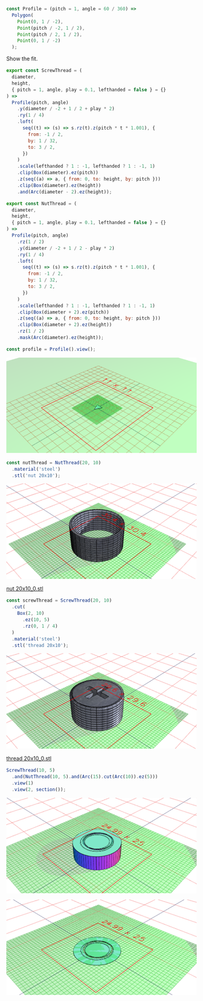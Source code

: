 ```JavaScript
const Profile = (pitch = 1, angle = 60 / 360) =>
  Polygon(
    Point(0, 1 / -2),
    Point(pitch / -2, 1 / 2),
    Point(pitch / 2, 1 / 2),
    Point(0, 1 / -2)
  );
```

Show the fit.

```JavaScript
export const ScrewThread = (
  diameter,
  height,
  { pitch = 1, angle, play = 0.1, lefthanded = false } = {}
) =>
  Profile(pitch, angle)
    .y(diameter / -2 + 1 / 2 + play * 2)
    .ry(1 / 4)
    .loft(
      seq((t) => (s) => s.rz(t).z(pitch * t * 1.001), {
        from: -1 / 2,
        by: 1 / 32,
        to: 3 / 2,
      })
    )
    .scale(lefthanded ? 1 : -1, lefthanded ? 1 : -1, 1)
    .clip(Box(diameter).ez(pitch))
    .z(seq((a) => a, { from: 0, to: height, by: pitch }))
    .clip(Box(diameter).ez(height))
    .and(Arc(diameter - 2).ez(height));
```

```JavaScript
export const NutThread = (
  diameter,
  height,
  { pitch = 1, angle, play = 0.1, lefthanded = false } = {}
) =>
  Profile(pitch, angle)
    .rz(1 / 2)
    .y(diameter / -2 + 1 / 2 - play * 2)
    .ry(1 / 4)
    .loft(
      seq((t) => (s) => s.rz(t).z(pitch * t * 1.001), {
        from: -1 / 2,
        by: 1 / 32,
        to: 3 / 2,
      })
    )
    .scale(lefthanded ? 1 : -1, lefthanded ? 1 : -1, 1)
    .clip(Box(diameter + 2).ez(pitch))
    .z(seq((a) => a, { from: 0, to: height, by: pitch }))
    .clip(Box(diameter + 2).ez(height))
    .rz(1 / 2)
    .mask(Arc(diameter).ez(height));
```

```JavaScript
const profile = Profile().view();
```

![Image](bolt.md.0.png)

```JavaScript
const nutThread = NutThread(20, 10)
  .material('steel')
  .stl('nut 20x10');
```

![Image](bolt.md.1.png)

[nut 20x10_0.stl](bolt.nut%2020x10_0.stl)

```JavaScript
const screwThread = ScrewThread(20, 10)
  .cut(
    Box(2, 10)
      .ez(10, 5)
      .rz(0, 1 / 4)
  )
  .material('steel')
  .stl('thread 20x10');
```

![Image](bolt.md.2.png)

[thread 20x10_0.stl](bolt.thread%2020x10_0.stl)

```JavaScript
ScrewThread(10, 5)
  .and(NutThread(10, 5).and(Arc(15).cut(Arc(10)).ez(5)))
  .view(1)
  .view(2, section());
```

![Image](bolt.md.3.png)

![Image](bolt.md.4.png)
